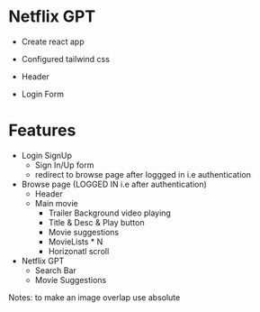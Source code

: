 # Netflix GPT

- Create react app
- Configured tailwind css

- Header
- Login Form

# Features

- Login SignUp
  - Sign In/Up form
  - redirect to browse page after loggged in i.e authentication
- Browse page (LOGGED IN i.e after authentication)
  - Header
  - Main movie
    - Trailer Background video playing
    - Title & Desc & Play button
    - Movie suggestions
    - MovieLists \* N
    - Horizonatl scroll
- Netflix GPT
  - Search Bar
  - Movie Suggestions

Notes: to make an image overlap use absolute
